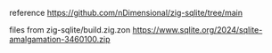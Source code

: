 reference https://github.com/nDimensional/zig-sqlite/tree/main

files from zig-sqlite/build.zig.zon https://www.sqlite.org/2024/sqlite-amalgamation-3460100.zip